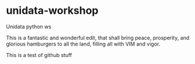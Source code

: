 # unidata-workshop
Unidata python ws

This is a fantastic and wonderful edit, that shall bring peace, prosperity, and glorious hamburgers to all the land, filling all with VIM and vigor.

This is a test of github stuff
